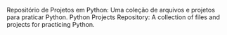 Repositório de Projetos em Python: Uma coleção de arquivos e projetos para praticar Python.
Python Projects Repository: A collection of files and projects for practicing Python.

